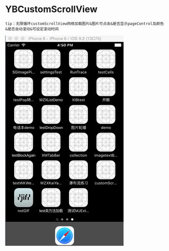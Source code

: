 # YBCustomScrollView
    tip：无限循环customScrollView网络加载图片&图片可点击&是否显示pageControl及颜色&是否自动滚动&可设定滚动时间

![截图](https://raw.githubusercontent.com/wangyingbo/YBCustomScrollView/master/gif.gif)

